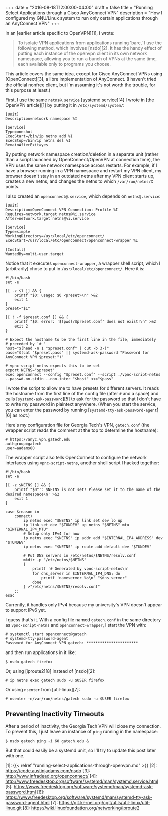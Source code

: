 +++
date = "2016-08-18T12:00:00-04:00"
draft = false
title = "Running Select Applications through a Cisco AnyConnect VPN"
description = "How I configured my GNU/Linux system to run only certain applications through an AnyConnect VPN"
+++

In an [earlier article specific to OpenVPN][1], I wrote:

> To isolate VPN applications from applications running 'bare,' I use
> the following method, which involves [nsdo][2]. It has the handy
> effect of putting each instance of the openvpn client in its own
> network namespace, allowing you to run a bunch of VPNs at the same
> time, each available only to programs you choose.

This article covers the same idea,  except for Cisco AnyConnect VPNs
using [OpenConnect][3], a libre implementation of AnyConnect. (I haven't
tried the official nonfree client, but I'm assuming it's not worth the
trouble, for this purpose at least.)

First, I use the same `netns@.service` [systemd service][4] I wrote in
[the OpenVPN article][1] by putting it in `/etc/systemd/system/`:

    [Unit]
    Description=network namespace %I

    [Service]
    Type=oneshot
    ExecStart=/bin/ip netns add %I
    ExecStop=/bin/ip netns del %I
    RemainAfterExit=yes

By putting network namespace creation/deletion in a separate unit
(rather than a script launched by OpenConnect/OpenVPN at connection
time), the VPN uses the same network namespace across restarts. For
example, if I have a browser running in a VPN namespace and restart my
VPN client, my browser doesn't stay in an outdated netns after my VPN
client starts up, creates a new netns, and changes the netns to which
`/var/run/netns/X` points.

I also created an `openconnect@.service`, which depends on
`netns@.service`:

    [Unit]
    Description=OpenConnect VPN Connection: Profile %I
    Requires=network.target netns@%i.service
    After=network.target netns@%i.service
    
    [Service]
    Type=simple
    WorkingDirectory=/usr/local/etc/openconnect/
    ExecStart=/usr/local/etc/openconnect/openconnect-wrapper %I

    [Install]
    WantedBy=multi-user.target

Notice that it executes `openconnect-wrapper`, a wrapper shell script,
which I (arbitrarily) chose to put in `/usr/local/etc/openconnect/`.
Here it is:

    #!/bin/bash
    set -e
    
    [[ -z $1 ]] && {
        printf "$0: usage: $0 <preset>\n" >&2
        exit 1
    }
    preset="$1"
    
    [[ ! -f $preset.conf ]] && {
        printf "$0: error: '$(pwd)/$preset.conf' does not exist!\n" >&2
        exit 2
    }
    
    # Expect the hostname to be the first line in the file, immediately
    # preceded by `# '
    host="$(head -n 1 "$preset.conf" | cut -b 3-)"
    pass="$(cat "$preset.pass" || systemd-ask-password "Password for AnyConnect VPN $preset:")"
    
    # vpnc-script-netns expects this to be set
    export NETNS="$preset"
    exec openconnect --config "$preset.conf" --script ./vpnc-script-netns --passwd-on-stdin --non-inter "$host" <<<"$pass"

I wrote the script to allow me to have presets for different servers. It
reads the hostname from the first line of the config file (after `#` and
a space) and calls [`systemd-ask-password`][5] to ask for the password
so that I don't have to write my password in plaintext anywhere. (When
you start the service, you can enter the password by running
[`systemd-tty-ask-password-agent`][6] as root.)

Here's my configuration file for Georgia Tech's VPN, `gatech.conf` (the wrapper script
reads the comment at the top to determine the hostname):

    # https://anyc.vpn.gatech.edu
    authgroup=gatech
    user=aadams80

The wrapper script also tells OpenConnect to configure the network
interfaces using `vpnc-script-netns`, another shell script I hacked
together:

    #!/bin/bash
    set -e
    
    [[ -z $NETNS ]] && {
        printf "$0"': $NETNS is not set! Please set it to the name of the desired namespace\n' >&2
        exit 1
    }
    
    case $reason in
        connect)
            ip netns exec "$NETNS" ip link set dev lo up
            ip link set dev "$TUNDEV" up netns "$NETNS" mtu "$INTERNAL_IP4_MTU"
            # Setup only IPv4 for now
            ip netns exec "$NETNS" ip addr add "$INTERNAL_IP4_ADDRESS" dev "$TUNDEV"
            ip netns exec "$NETNS" ip route add default dev "$TUNDEV"
    
            # Put DNS servers in /etc/netns/$NETNS/resolv.conf
            mkdir -p "/etc/netns/$NETNS"
            {
                printf '# Generated by vpnc-script-netns\n'
                for dns_server in $INTERNAL_IP4_DNS; do
                    printf 'nameserver %s\n' "$dns_server"
                done
            } >"/etc/netns/$NETNS/resolv.conf"
        ;;
    esac

Currently, it handles only IPv4 because my university's VPN
doesn't appear to support IPv6 yet.

I guess that's it. With a config file named `gatech.conf` in the same
directory as `vpnc-script-netns` and `openconnect-wrapper`, I start the
VPN with:

    # systemctl start openconnect@gatech
    # systemd-tty-password-agent
    Password for AnyConnect VPN gatech: ***********************

and then run applications in it like:

    $ nsdo gatech firefox

Or, using [iproute2][8] instead of [nsdo][2]:

    # ip netns exec gatech sudo -u $USER firefox

Or using `nsenter` from [util-linux][7]:

    # nsenter -n/var/run/netns/gatech sudo -u $USER firefox

Preventing Inactivity Timeouts
------------------------------

After a period of inactivity, the Georgia Tech VPN will close my
connection. To prevent this, I just leave an instance of `ping` running
in the namespace:

    $ nsdo gatech ping -i 60 gatech.edu &

But that could easily be a systemd unit, so I'll try to update this post
later with one.

[1]: {{< relref "running-select-applications-through-openvpn.md" >}}
[2]: https://code.austinjadams.com/nsdo
[3]: http://www.infradead.org/openconnect/
[4]: http://www.freedesktop.org/software/systemd/man/systemd.service.html
[5]: https://www.freedesktop.org/software/systemd/man/systemd-ask-password.html
[6]: https://www.freedesktop.org/software/systemd/man/systemd-tty-ask-password-agent.html
[7]: https://git.kernel.org/cgit/utils/util-linux/util-linux.git
[8]: https://wiki.linuxfoundation.org/networking/iproute2
